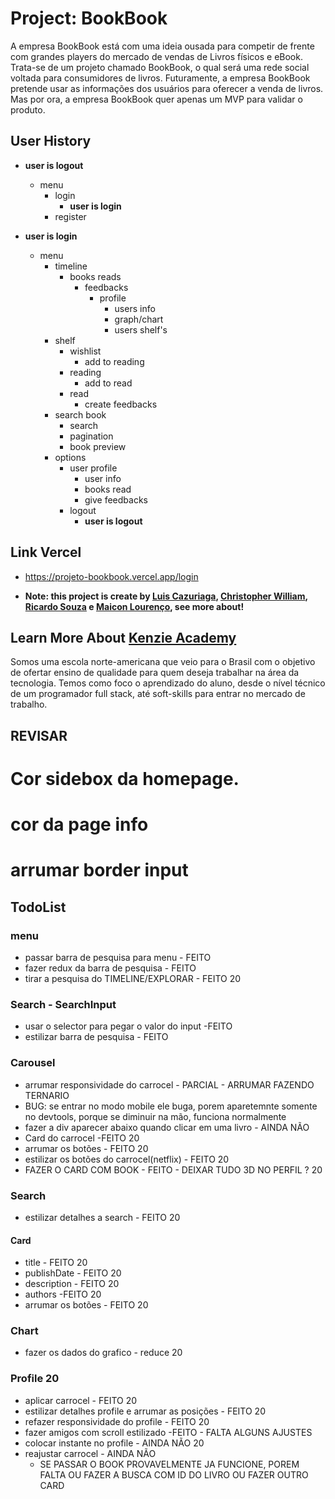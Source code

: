# Project: BookBook

A empresa BookBook está com uma ideia ousada para competir de frente com grandes players do mercado de vendas de Livros físicos e eBook. Trata-se de um projeto chamado BookBook, o qual será uma rede social voltada para consumidores de livros. Futuramente, a empresa BookBook pretende usar as informações dos usuários para oferecer a venda de livros. Mas por ora, a empresa BookBook quer apenas um MVP para validar o produto.

## User History

- **user is logout**

  - menu
    - login
      - **user is login**
    - register

- **user is login**
  - menu
    - timeline
      - books reads
        - feedbacks
          - profile
            - users info
            - graph/chart
            - users shelf's
    - shelf
      - wishlist
        - add to reading
      - reading
        - add to read
      - read
        - create feedbacks
    - search book
      - search
      - pagination
      - book preview
    - options
      - user profile
        - user info
        - books read
        - give feedbacks
      - logout
        - **user is logout**

## Link Vercel

- https://projeto-bookbook.vercel.app/login

- **Note: this project is create by [Luis Cazuriaga](https://www.linkedin.com/in/luis-cazuriaga-49b9201a2/), [Christopher William](https://www.linkedin.com/in/christopher-william-4363321a5/), [Ricardo Souza](https://www.linkedin.com/in/ricardodesantis/) e [Maicon Lourenço](https://www.linkedin.com/in/maiconlourenco/), see more about!**

## Learn More About [Kenzie Academy](https://kenzie.com.br/)

Somos uma escola norte-americana que veio para o Brasil com o objetivo de ofertar ensino de qualidade para quem deseja trabalhar na área da tecnologia. Temos como foco o aprendizado do aluno, desde o nível técnico de um programador full stack, até soft-skills para entrar no mercado de trabalho.

## REVISAR

# Cor sidebox da homepage.

# cor da page info

# arrumar border input


## TodoList

### menu
- passar barra de pesquisa para menu - FEITO
- fazer redux da barra de pesquisa - FEITO
- tirar a pesquisa do TIMELINE/EXPLORAR - FEITO  20
### Search - SearchInput
- usar o selector para pegar o valor do input -FEITO
- estilizar barra de pesquisa - FEITO  

### Carousel
- arrumar responsividade do carrocel - PARCIAL - ARRUMAR FAZENDO TERNARIO 
- BUG: se entrar no modo mobile ele buga, porem aparetemnte somente no devtools, porque se diminuir na mão, funciona normalmente
- fazer a div aparecer abaixo quando clicar em uma livro - AINDA NÃO 
- Card do carrocel -FEITO  20
- arrumar os botões - FEITO  20
- estilizar os botões do carrocel(netflix) - FEITO  20
- FAZER O CARD COM BOOK - FEITO - DEIXAR TUDO 3D NO PERFIL ?  20
### Search 
- estilizar detalhes a search - FEITO  20

#### Card
- title - FEITO  20
- publishDate - FEITO  20
- description - FEITO  20
- authors -FEITO  20
- arrumar os botões - FEITO  20

### Chart
- fazer os dados do grafico - reduce   20

### Profile 20
- aplicar carrocel - FEITO  20
- estilizar detalhes profile e arrumar as posições - FEITO  20
- refazer responsividade do profile - FEITO  20
- fazer amigos com scroll estilizado -FEITO - FALTA ALGUNS AJUSTES
- colocar instante no profile - AINDA NÃO  20
- reajustar carrocel - AINDA NÃO
  - SE PASSAR O BOOK PROVAVELMENTE JA FUNCIONE, POREM FALTA OU FAZER A BUSCA COM ID DO LIVRO
  OU FAZER OUTRO CARD 
